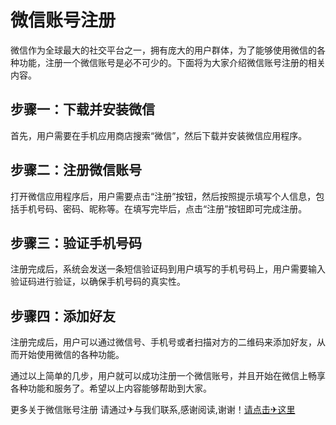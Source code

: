 # 微信账号注册

微信作为全球最大的社交平台之一，拥有庞大的用户群体，为了能够使用微信的各种功能，注册一个微信账号是必不可少的。下面将为大家介绍微信账号注册的相关内容。

## 步骤一：下载并安装微信

首先，用户需要在手机应用商店搜索“微信”，然后下载并安装微信应用程序。

## 步骤二：注册微信账号

打开微信应用程序后，用户需要点击“注册”按钮，然后按照提示填写个人信息，包括手机号码、密码、昵称等。在填写完毕后，点击“注册”按钮即可完成注册。

## 步骤三：验证手机号码

注册完成后，系统会发送一条短信验证码到用户填写的手机号码上，用户需要输入验证码进行验证，以确保手机号码的真实性。

## 步骤四：添加好友

注册完成后，用户可以通过微信号、手机号或者扫描对方的二维码来添加好友，从而开始使用微信的各种功能。

通过以上简单的几步，用户就可以成功注册一个微信账号，并且开始在微信上畅享各种功能和服务了。希望以上内容能够帮助到大家。

更多关于微信账号注册 请通过✈与我们联系,感谢阅读,谢谢！[请点击✈这里](https://t.me/sjlmbot)